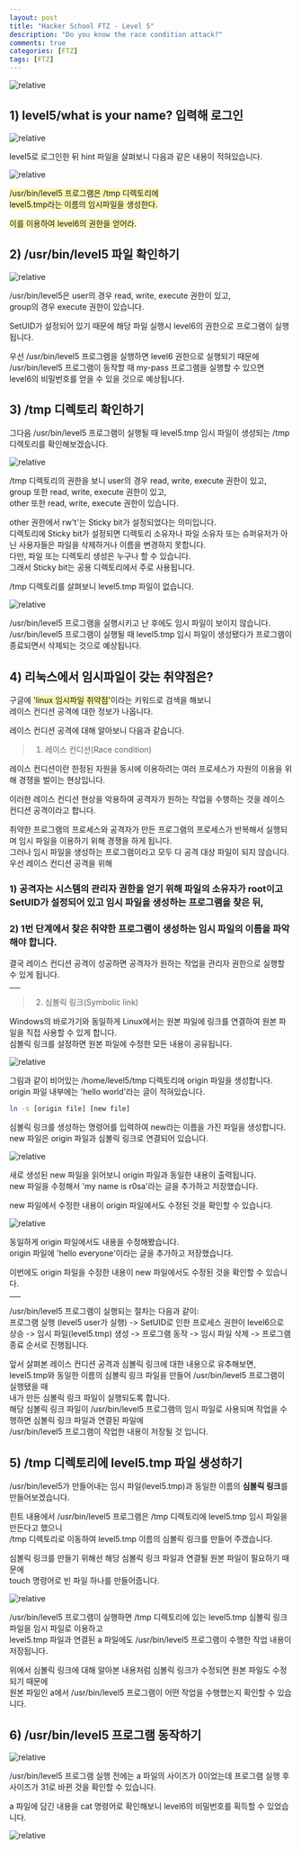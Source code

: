 ```yaml
---
layout: post
title: "Hacker School FTZ - Level 5"
description: "Do you know the race condition attack?"
comments: true
categories: [FTZ]
tags: [FTZ]
---
```

<img data-action="zoom" src='{{ "assets/ftz/level5/1.png" | relative_url }}' alt='relative'>  

## 1) level5/what is your name? 입력해 로그인  
<img data-action="zoom" src='{{ "assets/ftz/level5/2.png" | relative_url }}' alt='relative'>  

level5로 로그인한 뒤 hint 파일을 살펴보니 다음과 같은 내용이 적혀있습니다.

<img data-action="zoom" src='{{ "assets/ftz/level5/3.png" | relative_url }}' alt='relative'>  

<span style="background-color: #fff8b2">/usr/bin/level5 프로그램은 /tmp 디렉토리에</span>  
<span style="background-color: #fff8b2">level5.tmp라는 이름의 임시파일을 생성한다.</span>  

<span style="background-color: #fff8b2">이를 이용하여 level6의 권한을 얻어라.</span>  

## 2) /usr/bin/level5 파일 확인하기  
<img data-action="zoom" src='{{ "assets/ftz/level5/4.png" | relative_url }}' alt='relative'>  

/usr/bin/level5은 user의 경우 read, write, execute 권한이 있고,  
group의 경우 execute 권한이 있습니다.  

SetUID가 설정되어 있기 때문에 해당 파일 실행시 level6의 권한으로 프로그램이 실행됩니다.

우선 /usr/bin/level5 프로그램을 실행하면 level6 권한으로 실행되기 때문에  
/usr/bin/level5 프로그램이 동작할 때 my-pass 프로그램을 실행할 수 있으면  
level6의 비밀번호를 얻을 수 있을 것으로 예상됩니다.  


## 3) /tmp 디렉토리 확인하기
그다음 /usr/bin/level5 프로그램이 실행될 때 level5.tmp 임시 파일이 생성되는 /tmp 디렉토리를 확인해보겠습니다.  

<img data-action="zoom" src='{{ "assets/ftz/level5/5.png" | relative_url }}' alt='relative'>  

/tmp 디렉토리의 권한을 보니 user의 경우 read, write, execute 권한이 있고,  
group 또한 read, write, execute 권한이 있고,  
other 또한 read, write, execute 권한이 있습니다.  

other 권한에서 rw't'는 Sticky bit가 설정되었다는 의미입니다.  
디렉토리에 Sticky bit가 설정되면 디렉토리 소유자나 파일 소유자 또는 슈퍼유저가 아닌 사용자들은 파일을 삭제하거나 이름을 변경하지 못합니다.  
다만, 파일 또는 디렉토리 생성은 누구나 할 수 있습니다.  
그래서 Sticky bit는 공용 디렉토리에서 주로 사용됩니다.  


/tmp 디렉토리를 살펴보니 level5.tmp 파일이 없습니다.  

<img data-action="zoom" src='{{ "assets/ftz/level5/6.png" | relative_url }}' alt='relative'>  

/usr/bin/level5 프로그램을 실행시키고 난 후에도 임시 파일이 보이지 않습니다.  
/usr/bin/level5 프로그램이 실행될 때 level5.tmp 임시 파일이 생성됐다가 프로그램이 종료되면서 삭제되는 것으로 예상됩니다.  

## 4) 리눅스에서 임시파일이 갖는 취약점은?  

구글에 <span style="background-color: #fff8b2">'linux 임시파일 취약점'</span>이라는 키워드로 검색을 해보니  
레이스 컨디션 공격에 대한 정보가 나옵니다.  

레이스 컨디션 공격에 대해 알아보니 다음과 같습니다.  

> 1. 레이스 컨디션(Race condition)  

레이스 컨디션이란 한정된 자원을 동시에 이용하려는 여러 프로세스가 자원의 이용을 위해 경쟁을 벌이는 현상입니다.  

이러한 레이스 컨디션 현상을 악용하여 공격자가 원하는 작업을 수행하는 것을 레이스 컨디션 공격이라고 합니다.  

취약한 프로그램의 프로세스와 공격자가 만든 프로그램의 프로세스가 반복해서 실행되며 임시 파일을 이용하기 위해 경쟁을 하게 됩니다.  
그러나 임시 파일을 생성하는 프로그램이라고 모두 다 공격 대상 파일이 되지 않습니다.  
우선 레이스 컨디션 공격을 위해  
### 1) 공격자는 시스템의 관리자 권한을 얻기 위해 파일의 소유자가 root이고 SetUID가 설정되어 있고 임시 파일을 생성하는 프로그램을 찾은 뒤,  

### 2) 1번 단계에서 찾은 취약한 프로그램이 생성하는 임시 파일의 이름을 파악해야 합니다.

결국 레이스 컨디션 공격이 성공하면 공격자가 원하는 작업을 관리자 권한으로 실행할 수 있게 됩니다.  

<hr width="20px">

> 2. 심볼릭 링크(Symbolic link)  

Windows의 바로가기와 동일하게 Linux에서는 원본 파일에 링크를 연결하여 원본 파일을 직접 사용할 수 있게 합니다.  
심볼릭 링크를 설정하면 원본 파일에 수정한 모든 내용이 공유됩니다.  

<img data-action="zoom" src='{{ "assets/ftz/level5/7.png" | relative_url }}' alt='relative'>  

그림과 같이 비어있는 /home/level5/tmp 디렉토리에 origin 파일을 생성합니다.  
origin 파일 내부에는 'hello world'라는 글이 적혀있습니다.  

```bash
ln -s [origin file] [new file]
```

심볼릭 링크를 생성하는 명령어를 입력하여 new라는 이름을 가진 파일을 생성합니다.  
new 파일은 origin 파일과 심볼릭 링크로 연결되어 있습니다.  


<img data-action="zoom" src='{{ "assets/ftz/level5/8.png" | relative_url }}' alt='relative'>  

새로 생성된 new 파일을 읽어보니 origin 파일과 동일한 내용이 출력됩니다.  
new 파일을 수정해서 'my name is r0sa'라는 글을 추가하고 저장했습니다.  

new 파일에서 수정한 내용이 origin 파일에서도 수정된 것을 확인할 수 있습니다.


<img data-action="zoom" src='{{ "assets/ftz/level5/9.png" | relative_url }}' alt='relative'>  

동일하게 origin 파일에서도 내용을 수정해봤습니다.  
origin 파일에 'hello everyone'이라는 글을 추가하고 저장했습니다.  

이번에도 origin 파일을 수정한 내용이 new 파일에서도 수정된 것을 확인할 수 있습니다.  

<hr width="20px">

/usr/bin/level5 프로그램이 실행되는 절차는 다음과 같이:  
프로그램 실행 (level5 user가 실행) -> SetUID로 인한 프로세스 권한이 level6으로 상승 -> 임시 파일(level5.tmp) 생성 -> 프로그램 동작 -> 임시 파일 삭제 -> 프로그램 종료 순서로 진행됩니다.  

앞서 살펴본 레이스 컨디션 공격과 심볼릭 링크에 대한 내용으로 유추해보면,  
level5.tmp와 동일한 이름의 심볼릭 링크 파일을 만들어 /usr/bin/level5 프로그램이 실행됐을 때  
내가 만든 심볼릭 링크 파일이 실행되도록 합니다.  
해당 심볼릭 링크 파일이 /usr/bin/level5 프로그램의 임시 파일로 사용되며 작업을 수행하면 심볼릭 링크 파일과 연결된 파일에  
/usr/bin/level5 프로그램이 작업한 내용이 저장될 것 입니다.  

## 5) /tmp 디렉토리에 level5.tmp 파일 생성하기  
/usr/bin/level5가 만들어내는 임시 파일(level5.tmp)과 동일한 이름의 **심볼릭 링크**를 만들어보겠습니다.  

힌트 내용에서 /usr/bin/level5 프로그램은 /tmp 디렉토리에 level5.tmp 임시 파일을 만든다고 했으니  
/tmp 디렉토리로 이동하여 level5.tmp 이름의 심볼릭 링크를 만들어 주겠습니다.  

심볼릭 링크를 만들기 위해선 해당 심볼릭 링크 파일과 연결될 원본 파일이 필요하기 때문에  
touch 명령어로 빈 파일 하나를 만들어줍니다.  

<img data-action="zoom" src='{{ "assets/ftz/level5/10.png" | relative_url }}' alt='relative'>  

/usr/bin/level5 프로그램이 실행하면 /tmp 디렉토리에 있는 level5.tmp 심볼릭 링크 파일을 임시 파일로 이용하고  
level5.tmp 파일과 연결된 a 파일에도 /usr/bin/level5 프로그램이 수행한 작업 내용이 저장됩니다.  
 
위에서 심볼릭 링크에 대해 알아본 내용처럼 심볼릭 링크가 수정되면 원본 파일도 수정되기 때문에  
원본 파일인 a에서 /usr/bin/level5 프로그램이 어떤 작업을 수행했는지 확인할 수 있습니다.  

## 6) /usr/bin/level5 프로그램 동작하기  

<img data-action="zoom" src='{{ "assets/ftz/level5/11.png" | relative_url }}' alt='relative'>  

/usr/bin/level5 프로그램 실행 전에는 a 파일의 사이즈가 0이었는데 프로그램 실행 후 사이즈가 31로 바뀐 것을 확인할 수 있습니다.  

a 파일에 담긴 내용을 cat 명령어로 확인해보니 level6의 비밀번호를 획득할 수 있었습니다.  

<img data-action="zoom" src='{{ "assets/ftz/level5/12.png" | relative_url }}' alt='relative'>  
